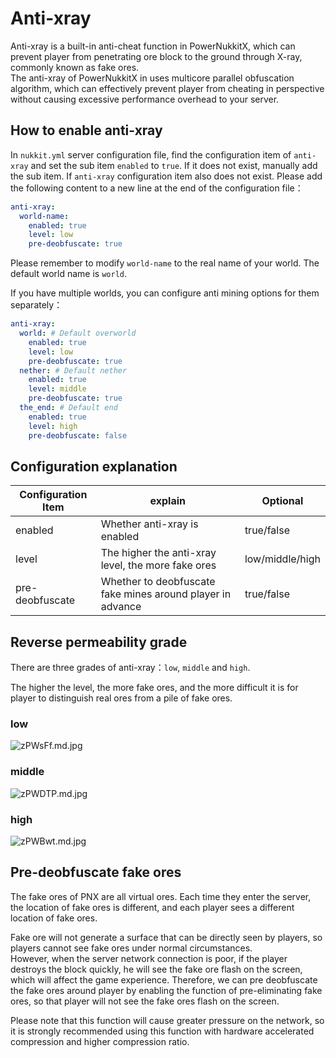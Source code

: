 # Anti-xray

Anti-xray is a built-in anti-cheat function in PowerNukkitX, which can prevent player from penetrating ore block to the ground through X-ray, commonly known as fake ores.  
The anti-xray of PowerNukkitX in uses multicore parallel obfuscation algorithm, which can effectively prevent player from cheating in perspective without causing excessive performance overhead to your server.  

## How to enable anti-xray

In `nukkit.yml` server configuration file, find the configuration item of `anti-xray` and set the sub item `enabled` to `true`. If it does not exist, manually add the sub item.
If `anti-xray` configuration item also does not exist. Please add the following content to a new line at the end of the configuration file：

```yaml
anti-xray:
  world-name:
    enabled: true
    level: low
    pre-deobfuscate: true
```

Please remember to modify `world-name` to the real name of your world. The default world name is `world`.

If you have multiple worlds, you can configure anti mining options for them separately：

```yaml
anti-xray:
  world: # Default overworld
    enabled: true
    level: low
    pre-deobfuscate: true
  nether: # Default nether
    enabled: true
    level: middle
    pre-deobfuscate: true
  the_end: # Default end
    enabled: true
    level: high
    pre-deobfuscate: false
```

## Configuration explanation

| Configuration Item | explain                                                    | Optional        |
|--------------------|------------------------------------------------------------|-----------------|
| enabled            | Whether anti-xray is enabled                               | true/false      |
| level              | The higher the anti-xray level, the more fake ores         | low/middle/high |
| pre-deobfuscate    | Whether to deobfuscate fake mines around player in advance | true/false      |

## Reverse permeability grade  

There are three grades of anti-xray：`low`, `middle` and `high`.  

The higher the level, the more fake ores, and the more difficult it is for player to distinguish real ores from a pile of fake ores.  

### low  

![zPWsFf.md.jpg](https://s1.ax1x.com/2022/11/12/zPWsFf.md.jpg)

### middle

![zPWDTP.md.jpg](https://s1.ax1x.com/2022/11/12/zPWDTP.md.jpg)

### high

![zPWBwt.md.jpg](https://s1.ax1x.com/2022/11/12/zPWBwt.md.jpg)

## Pre-deobfuscate fake ores  

The fake ores of PNX are all virtual ores. Each time they enter the server, the location of fake ores is different, and each player sees a different location of fake ores.  

Fake ore will not generate a surface that can be directly seen by players, so players cannot see fake ores under normal circumstances.  
However, when the server network connection is poor, if the player destroys the block quickly, he will see the fake ore flash on the screen, which will affect the game experience.
Therefore, we can pre deobfuscate the fake ores around player by enabling the function of pre-eliminating fake ores, so that player will not see the fake ores flash on the screen.  

Please note that this function will cause greater pressure on the network, so it is strongly recommended using this function with hardware accelerated compression and higher compression ratio.